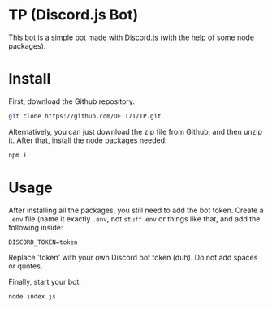 # TP (Discord.js Bot)

This bot is a simple bot made with Discord.js (with the help of some node packages).

# Install
First, download the Github repository.
```bash
git clone https://github.com/DET171/TP.git
```
Alternatively, you can just download the zip file from Github, and then unzip it.
After that, install the node packages needed:
```bash
npm i 
```
# Usage
After installing all the packages, you still need to add the bot token. Create a `.env` file (name it exactly `.env`, not `stuff.env` or things like that, and add the following inside:
```
DISCORD_TOKEN=token
```
Replace 'token' with your own Discord bot token (duh). Do not add spaces or quotes.

Finally, start your bot:
```bash
node index.js
```
